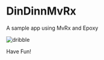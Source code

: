 # DinDinnMvRx

A sample app using MvRx and Epoxy

![dribble](https://cdn.dribbble.com/users/3537484/screenshots/6571883/v2-avi.gif)

Have Fun!
